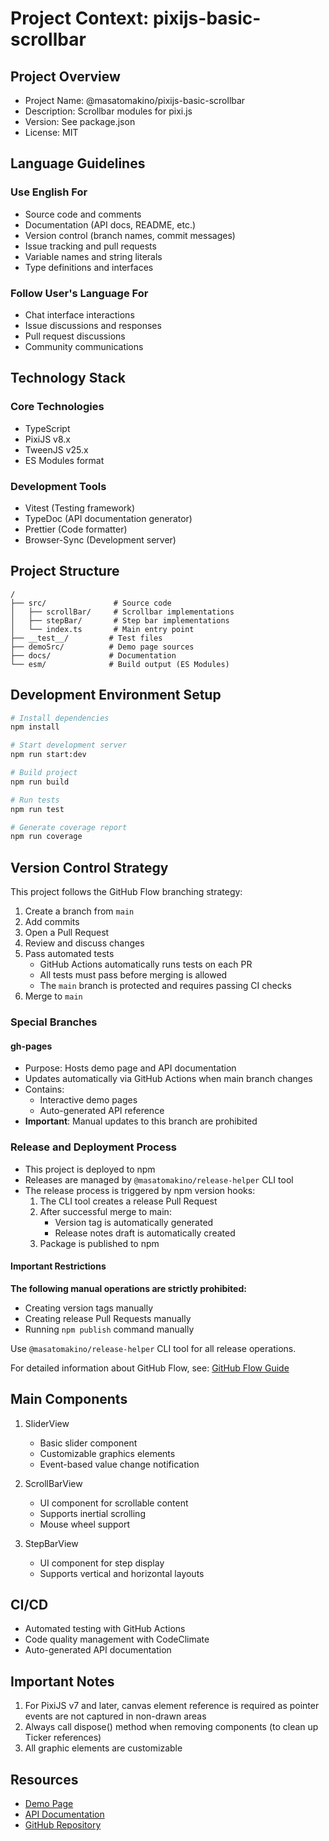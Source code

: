 # Project Context: pixijs-basic-scrollbar

## Project Overview

- Project Name: @masatomakino/pixijs-basic-scrollbar
- Description: Scrollbar modules for pixi.js
- Version: See package.json
- License: MIT

## Language Guidelines

### Use English For

- Source code and comments
- Documentation (API docs, README, etc.)
- Version control (branch names, commit messages)
- Issue tracking and pull requests
- Variable names and string literals
- Type definitions and interfaces

### Follow User's Language For

- Chat interface interactions
- Issue discussions and responses
- Pull request discussions
- Community communications

## Technology Stack

### Core Technologies

- TypeScript
- PixiJS v8.x
- TweenJS v25.x
- ES Modules format

### Development Tools

- Vitest (Testing framework)
- TypeDoc (API documentation generator)
- Prettier (Code formatter)
- Browser-Sync (Development server)

## Project Structure

```
/
├── src/               # Source code
│   ├── scrollBar/     # Scrollbar implementations
│   ├── stepBar/       # Step bar implementations
│   └── index.ts       # Main entry point
├── __test__/         # Test files
├── demoSrc/          # Demo page sources
├── docs/             # Documentation
└── esm/              # Build output (ES Modules)
```

## Development Environment Setup

```bash
# Install dependencies
npm install

# Start development server
npm run start:dev

# Build project
npm run build

# Run tests
npm run test

# Generate coverage report
npm run coverage
```

## Version Control Strategy

This project follows the GitHub Flow branching strategy:

1. Create a branch from `main`
2. Add commits
3. Open a Pull Request
4. Review and discuss changes
5. Pass automated tests
   - GitHub Actions automatically runs tests on each PR
   - All tests must pass before merging is allowed
   - The `main` branch is protected and requires passing CI checks
6. Merge to `main`

### Special Branches

#### gh-pages

- Purpose: Hosts demo page and API documentation
- Updates automatically via GitHub Actions when main branch changes
- Contains:
  - Interactive demo pages
  - Auto-generated API reference
- **Important**: Manual updates to this branch are prohibited

### Release and Deployment Process

- This project is deployed to npm
- Releases are managed by `@masatomakino/release-helper` CLI tool
- The release process is triggered by npm version hooks:
  1. The CLI tool creates a release Pull Request
  2. After successful merge to main:
     - Version tag is automatically generated
     - Release notes draft is automatically created
  3. Package is published to npm

#### Important Restrictions

**The following manual operations are strictly prohibited:**

- Creating version tags manually
- Creating release Pull Requests manually
- Running `npm publish` command manually

Use `@masatomakino/release-helper` CLI tool for all release operations.

For detailed information about GitHub Flow, see:
[GitHub Flow Guide](https://docs.github.com/en/get-started/using-github/github-flow)

## Main Components

1. SliderView

   - Basic slider component
   - Customizable graphics elements
   - Event-based value change notification

2. ScrollBarView

   - UI component for scrollable content
   - Supports inertial scrolling
   - Mouse wheel support

3. StepBarView
   - UI component for step display
   - Supports vertical and horizontal layouts

## CI/CD

- Automated testing with GitHub Actions
- Code quality management with CodeClimate
- Auto-generated API documentation

## Important Notes

1. For PixiJS v7 and later, canvas element reference is required as pointer events are not captured in non-drawn areas
2. Always call dispose() method when removing components (to clean up Ticker references)
3. All graphic elements are customizable

## Resources

- [Demo Page](https://masatomakino.github.io/pixijs-basic-scrollbar/demo/index.html)
- [API Documentation](https://masatomakino.github.io/pixijs-basic-scrollbar/api/)
- [GitHub Repository](https://github.com/MasatoMakino/pixijs-basic-scrollbar)
